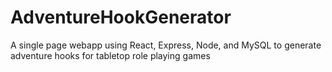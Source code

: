 # AdventureHookGenerator
A single page webapp using React, Express, Node, and MySQL to generate adventure hooks for tabletop role playing games
